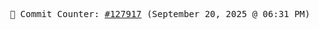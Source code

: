 <p align="center">
    <samp>
        📮 Commit Counter: <a href="https://github.com/Javascript-void0/Javascript-void0/commits/main">#127917</a> (September 20, 2025 @ 06:31 PM)
    </samp>
</p>